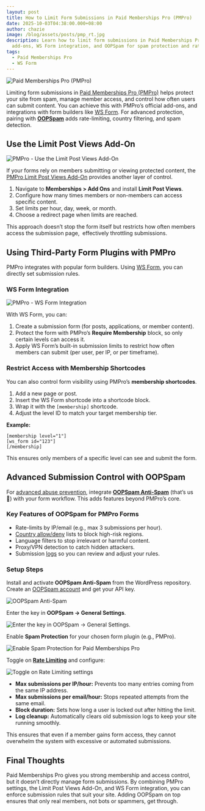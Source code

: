 ```yaml
---
layout: post
title: How to Limit Form Submissions in Paid Memberships Pro (PMPro)
date: 2025-10-03T04:38:00.000+08:00
author: chazie
image: /blog/assets/posts/pmp_rt.jpg
description: Learn how to limit form submissions in Paid Memberships Pro using
  add-ons, WS Form integration, and OOPSpam for spam protection and rate limits.
tags:
  - Paid Memberships Pro
  - WS Form
---
```

![Paid Memberships Pro (PMPro)](/blog/assets/posts/paid-memberships-pro-home.png "Paid Memberships Pro (PMPro)")

Limiting form submissions in [Paid Memberships Pro (PMPro)](https://www.paidmembershipspro.com/) helps protect your site from spam, manage member access, and control how often users can submit content. You can achieve this with PMPro’s official add-ons, and integrations with form builders like [WS Form](https://www.oopspam.com/integrations/spam-protection-for-ws-form). For advanced protection, pairing with **[OOPSpam](https://www.oopspam.com/)** adds rate-limiting, country filtering, and spam detection.

## **Use the Limit Post Views Add-On**

![PMPro - Use the Limit Post Views Add-On](/blog/assets/posts/use-the-limit-post-views-add-on.png "PMPro - Use the Limit Post Views Add-On")

If your forms rely on members submitting or viewing protected content, the [PMPro Limit Post Views Add-On](https://www.paidmembershipspro.com/add-ons/pmpro-limit-post-views/) provides another layer of control.

1. Navigate to **Memberships > Add Ons** and install **Limit Post Views**.
2. Configure how many times members or non-members can access specific content.
3. Set limits per hour, day, week, or month.
4. Choose a redirect page when limits are reached.

This approach doesn’t stop the form itself but restricts how often members access the submission page,  effectively throttling submissions.

## **Using Third-Party Form Plugins with PMPro**

PMPro integrates with popular form builders. Using [WS Form](https://www.oopspam.com/blog/wsform-block-user), you can directly set submission rules.

### **WS Form Integration**

![PMPro - WS Form Integration](/blog/assets/posts/ws-form-integration.png "PMPro - WS Form Integration")

With WS Form, you can:

1. Create a submission form (for posts, applications, or member content).
2. Protect the form with PMPro’s **Require Membership** block, so only certain levels can access it.
3. Apply WS Form’s built-in submission limits to restrict how often members can submit (per user, per IP, or per timeframe).

### **Restrict Access with Membership Shortcodes**

You can also control form visibility using PMPro’s **membership shortcodes**.

1. Add a new page or post.
2. Insert the WS Form shortcode into a shortcode block.
3. Wrap it with the `[membership]` shortcode.
4. Adjust the level ID to match your target membership tier.

**Example:**

```
[membership level="1"]  
[ws_form id="123"]  
[/membership]  
```

This ensures only members of a specific level can see and submit the form.

## **Advanced Submission Control with OOPSpam**

For [advanced abuse prevention](https://www.oopspam.com/blog/4-ways-to-stop-spam-on-your-paid-memberships-pro-membership-site), integrate **[OOPSpam Anti-Spam](https://wordpress.org/plugins/oopspam-anti-spam/)** (that’s us 👋) with your form workflow. This adds features beyond PMPro’s core.

### **Key Features of OOPSpam for PMPro Forms**

* Rate-limits by IP/email (e.g., max 3 submissions per hour).
* [Country allow/deny](https://www.oopspam.com/blog/how-to-block-countries-in-paid-memberships-pro) lists to block high-risk regions.
* Language filters to stop irrelevant or harmful content.
* Proxy/VPN detection to catch hidden attackers.
* Submission [logs](https://help.oopspam.com/wordpress/form-entries/) so you can review and adjust your rules.

### **Setup Steps**

Install and activate **OOPSpam Anti-Spam** from the WordPress repository. Create an [OOPSpam account](https://app.oopspam.com/Identity/Account/Login) and get your API key.

![OOPSpam Anti-Spam](/blog/assets/posts/oopspam-dashboard-api.png "OOPSpam Anti-Spam")

Enter the key in **OOPSpam → General Settings**.

![Enter the key in OOPSpam → General Settings.](/blog/assets/posts/oopspam-api-key.png "Enter the key in OOPSpam → General Settings.")

Enable **Spam Protection** for your chosen form plugin (e.g., PMPro).

![Enable Spam Protection for Paid Memberships Pro](/blog/assets/posts/paid-memberships-pro-spam-protection-settings.png "Enable Spam Protection for Paid Memberships Pro")

Toggle on **[Rate Limiting](https://www.oopspam.com/blog/protecting-forms-with-rate-limiting-in-wordpress-using-oopspam)** and configure:

![Toggle on Rate Limiting settings](/blog/assets/posts/rate-limiting-settings.png "Toggle on Rate Limiting settings")

* **Max submissions per IP/hour:** Prevents too many entries coming from the same IP address.
* **Max submissions per email/hour:** Stops repeated attempts from the same email.
* **Block duration:** Sets how long a user is locked out after hitting the limit.
* **Log cleanup:** Automatically clears old submission logs to keep your site running smoothly.

This ensures that even if a member gains form access, they cannot overwhelm the system with excessive or automated submissions.

## **Final Thoughts**

Paid Memberships Pro gives you strong membership and access control, but it doesn’t directly manage form submissions. By combining PMPro settings, the Limit Post Views Add-On, and WS Form integration, you can enforce submission rules that suit your site. Adding OOPSpam on top ensures that only real members, not bots or spammers, get through.
